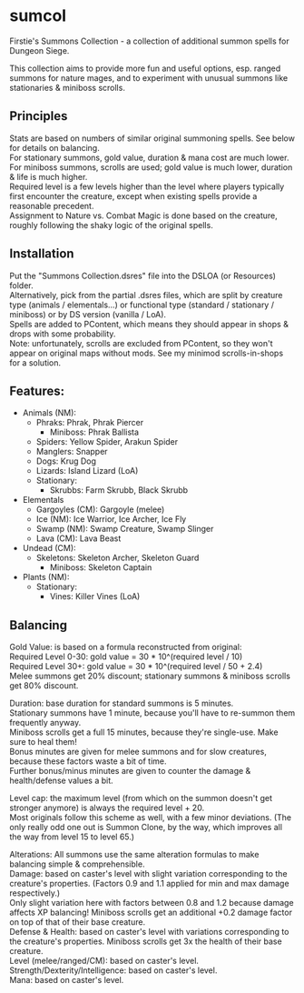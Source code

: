 # sumcol
Firstie's Summons Collection - a collection of additional summon spells for Dungeon Siege.

This collection aims to provide more fun and useful options, esp. ranged summons for nature mages, and to experiment with unusual summons like stationaries & miniboss scrolls.

## Principles
Stats are based on numbers of similar original summoning spells. See below for details on balancing.\
For stationary summons, gold value, duration & mana cost are much lower.\
For miniboss summons, scrolls are used; gold value is much lower, duration & life is much higher.\
Required level is a few levels higher than the level where players typically first encounter the creature, except when existing spells provide a reasonable precedent.\
Assignment to Nature vs. Combat Magic is done based on the creature, roughly following the shaky logic of the original spells.

## Installation
Put the "Summons Collection.dsres" file into the DSLOA (or Resources) folder.\
Alternatively, pick from the partial .dsres files, which are split by creature type (animals / elementals...) or functional type (standard / stationary / miniboss) or by DS version (vanilla / LoA).\
Spells are added to PContent, which means they should appear in shops & drops with some probability.\
Note: unfortunately, scrolls are excluded from PContent, so they won't appear on original maps without mods. See my minimod scrolls-in-shops for a solution.

## Features:
- Animals (NM):
  - Phraks: Phrak, Phrak Piercer
    - Miniboss: Phrak Ballista
  - Spiders: Yellow Spider, Arakun Spider
  - Manglers: Snapper
  - Dogs: Krug Dog
  - Lizards: Island Lizard (LoA)
  - Stationary:
    - Skrubbs: Farm Skrubb, Black Skrubb
- Elementals
  - Gargoyles (CM): Gargoyle (melee)
  - Ice (NM): Ice Warrior, Ice Archer, Ice Fly
  - Swamp (NM): Swamp Creature, Swamp Slinger
  - Lava (CM): Lava Beast
- Undead (CM):
  - Skeletons: Skeleton Archer, Skeleton Guard
    - Miniboss: Skeleton Captain
- Plants (NM):
  - Stationary:
    - Vines: Killer Vines (LoA)

## Balancing

Gold Value: is based on a formula reconstructed from original:\
Required Level 0-30: gold value = 30 * 10^(required level / 10)\
Required Level 30+:  gold value = 30 * 10^(required level / 50 + 2.4)\
Melee summons get 20% discount; stationary summons & miniboss scrolls get 80% discount.

Duration: base duration for standard summons is 5 minutes.\
Stationary summons have 1 minute, because you'll have to re-summon them frequently anyway.\
Miniboss scrolls get a full 15 minutes, because they're single-use. Make sure to heal them!\
Bonus minutes are given for melee summons and for slow creatures, because these factors waste a bit of time.\
Further bonus/minus minutes are given to counter the damage & health/defense values a bit.

Level cap: the maximum level (from which on the summon doesn't get stronger anymore) is always the required level + 20.\
Most originals follow this scheme as well, with a few minor deviations. (The only really odd one out is Summon Clone, by the way, which improves all the way from level 15 to level 65.)

Alterations: All summons use the same alteration formulas to make balancing simple & comprehensible.\
Damage: based on caster's level with slight variation corresponding to the creature's properties. (Factors 0.9 and 1.1 applied for min and max damage respectively.)\
Only slight variation here with factors between 0.8 and 1.2 because damage affects XP balancing! Miniboss scrolls get an additional +0.2 damage factor on top of that of their base creature.\
Defense & Health: based on caster's level with variations corresponding to the creature's properties. Miniboss scrolls get 3x the health of their base creature.\
Level (melee/ranged/CM): based on caster's level.\
Strength/Dexterity/Intelligence: based on caster's level.\
Mana: based on caster's level.
